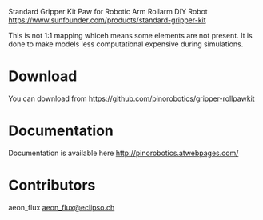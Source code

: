 Standard Gripper Kit Paw for Robotic Arm Rollarm DIY Robot
https://www.sunfounder.com/products/standard-gripper-kit

This is not 1:1 mapping whiceh means some elements are not present. It is done to make models less computational expensive during simulations.

# Download

You can download from <https://github.com/pinorobotics/gripper-rollpawkit>

# Documentation

Documentation is available here <http://pinorobotics.atwebpages.com/>

# Contributors

aeon_flux <aeon_flux@eclipso.ch>
